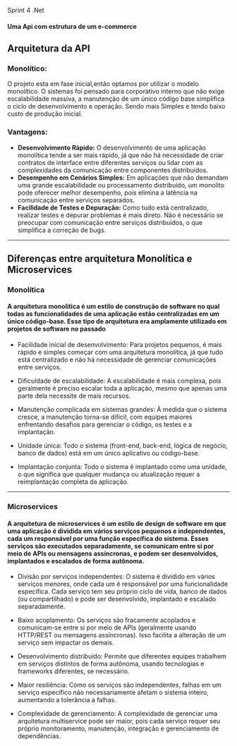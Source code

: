  Sprint 4 .Net
#### Uma Api com estrutura de um e-commerce

## Arquitetura da API 
### Monolítico:
 O projeto esta em fase inicial,então optamos por utilizar o modelo monolítico. O sistemas foi pensado para corporativo interno que não exige escalabilidade massiva, a manutenção de um único código base simplifica o ciclo de desenvolvimento e operação. Sendo mais Simples e tendo baixo custo de produção inicial.

### Vantagens:
- **Desenvolvimento Rápido:** O desenvolvimento de uma aplicação monolítica tende a ser mais rápido, já que não há necessidade de criar contratos de interface entre diferentes serviços ou lidar com as complexidades da comunicação entre componentes distribuídos.
- **Desempenho em Cenários Simples:** Em aplicações que não demandam uma grande escalabilidade ou processamento distribuído, um monolito pode oferecer melhor desempenho, pois elimina a latência na comunicação entre serviços separados.
- **Facilidade de Testes e Depuração:** Como tudo está centralizado, realizar testes e depurar problemas é mais direto. Não é necessário se preocupar com comunicação entre serviços distribuídos, o que simplifica a correção de bugs.
---

## Diferenças entre arquitetura Monolítica e Microservices

### Monolítica

#### A arquitetura monolítica é um estilo de construção de software no qual todas as funcionalidades de uma aplicação estão centralizadas em um único código-base. Esse tipo de arquitetura era amplamente utilizado em projetos de software no passado

- Facilidade inicial de desenvolvimento: Para projetos pequenos, é mais rápido e simples começar com uma arquitetura monolítica, já que tudo está centralizado e não há necessidade de gerenciar comunicações entre serviços.

- Dificuldade de escalabilidade: A escalabilidade é mais complexa, pois geralmente é preciso escalar toda a aplicação, mesmo que apenas uma parte dela necessite de mais recursos.

- Manutenção complicada em sistemas grandes: À medida que o sistema cresce, a manutenção torna-se difícil, com equipes maiores enfrentando desafios para gerenciar o código, os testes e a implantação.

- Unidade única: Todo o sistema (front-end, back-end, lógica de negócio, banco de dados) está em um único aplicativo ou código-base.

- Implantação conjunta: Todo o sistema é implantado como uma unidade, o que significa que qualquer mudança ou atualização requer a reimplantação completa da aplicação.

---

### Microservices

#### A arquitetura de microservices é um estilo de design de software em que uma aplicação é dividida em vários serviços pequenos e independentes, cada um responsável por uma função específica do sistema. Esses serviços são executados separadamente, se comunicam entre si por meio de APIs ou mensagens assíncronas, e podem ser desenvolvidos, implantados e escalados de forma autônoma.

- Divisão por serviços independentes: O sistema é dividido em vários serviços menores, onde cada um é responsável por uma funcionalidade específica. Cada serviço tem seu próprio ciclo de vida, banco de dados (ou compartilhado) e pode ser desenvolvido, implantado e escalado separadamente.

- Baixo acoplamento: Os serviços são fracamente acoplados e comunicam-se entre si por meio de APIs (geralmente usando HTTP/REST ou mensagens assíncronas). Isso facilita a alteração de um serviço sem impactar os demais.

- Desenvolvimento distribuído: Permite que diferentes equipes trabalhem em serviços distintos de forma autônoma, usando tecnologias e frameworks diferentes, se necessário.

- Maior resiliência: Como os serviços são independentes, falhas em um serviço específico não necessariamente afetam o sistema inteiro, aumentando a tolerância a falhas.

- Complexidade de gerenciamento: A complexidade de gerenciar uma arquitetura multiservice pode ser maior, pois cada serviço requer seu próprio monitoramento, manutenção, integração e gerenciamento de dependências.
